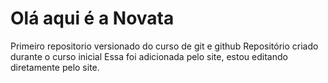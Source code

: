 # Olá aqui é a Novata
 Primeiro repositorio versionado do curso de git e github
 Repositório criado durante o curso inicial 
Essa foi adicionada pelo site, estou editando  diretamente pelo site. 
